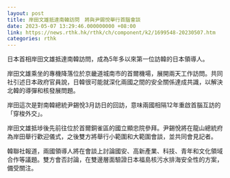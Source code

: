 ```yaml
---
layout: post
title: 岸田文雄抵達南韓訪問　將與尹錫悅舉行首腦會談
date: 2023-05-07 13:29:46.000000000 +08:00
link: https://news.rthk.hk/rthk/ch/component/k2/1699548-20230507.htm
categories: rthk
---
```


日本首相岸田文雄抵達南韓訪問，成為5年多以來第一位訪韓的日本領導人。

岸田文雄乘坐的專機降落位於京畿道城南市的首爾機場，展開兩天工作訪問。共同社引述日本政府官員說，日韓很可能就深化兩國之間的安全關係達成共識，以解決北韓的導彈和核發展問題。

岸田這次是對南韓總統尹錫悅3月訪日的回訪，意味兩國相隔12年重啟首腦互訪的「穿梭外交」。

岸田文雄抵埗後先前往位於首爾銅雀區的國立顯忠院參拜。尹錫悅將在龍山總統府為岸田舉行歡迎儀式，之後雙方將舉行小範圍和大範圍會談，並共同會見記者。

韓聯社報道，兩國領導人將在會談上討論國安、高新產業、科技、青年和文化領域合作等議題。雙方會否討論，在雙邊層面驗證日本福島核污水排海安全性的方案，備受關注。
